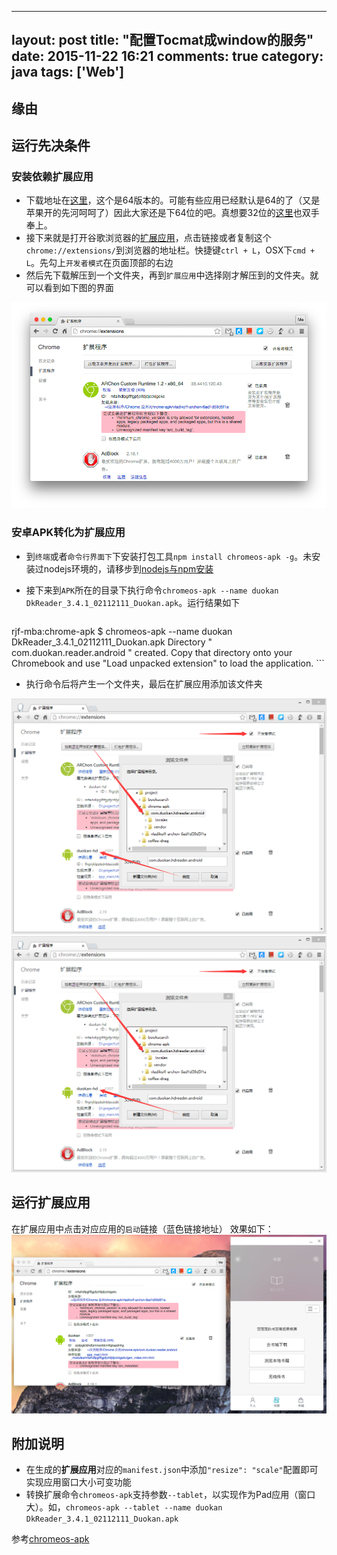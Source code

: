 
---
layout: post
title: "配置Tocmat成window的服务"
date: 2015-11-22 16:21
comments: true
category: java
tags: ['Web']
---

## 缘由



## 运行先决条件

### 安装依赖扩展应用
- 下载地址在[这里](http://archon.vf.io/ARChon-v1.2-x86_64.zip)，这个是64版本的。可能有些应用已经默认是64的了（又是苹果开的先河呵呵了）因此大家还是下64位的吧。真想要32位的[这里](http://archon.vf.io/ARChon-v1.2-x86_32.zip)也双手奉上。
- 接下来就是打开谷歌浏览器的[扩展应用](chrome://extensions/)，点击链接或者复制这个`chrome://extensions/`到浏览器的地址栏。快捷键`ctrl + L`，OSX下`cmd + L`。先勾上`开发者模式`在页面顶部的右边
- 然后先下载解压到一个文件夹，再到`扩展应用`中选择刚才解压到的文件夹。就可以看到如下图的界面
<img src="/images/post/2015/2015-03-15-21.28.20.png" alt="安装依赖环境">

### 安卓APK转化为扩展应用
- 到`终端`或者`命令行界面下`下安装打包工具`npm install chromeos-apk -g`。未安装过nodejs环境的，请移步到[nodejs与npm安装](http://www.runjf.com/nodejs/nodejs-install)
- 接下来到`APK`所在的目录下执行命令`chromeos-apk --name duokan DkReader_3.4.1_02112111_Duokan.apk`。运行结果如下

	``` bash
rjf-mba:chrome-apk $ chromeos-apk --name duokan DkReader_3.4.1_02112111_Duokan.apk
Directory " com.duokan.reader.android " created. Copy that directory onto your Chromebook and use "Load unpacked extension" to load the application.
	```
- 执行命令后将产生一个文件夹，最后在扩展应用添加该文件夹
<img src="/images/post/2015/2015-03-15-chrome-apk.png" alt="安装扩展应用">
<img src="/images/post/2015/2015-03-15-run-win.png" alt="安装扩展应用">


## 运行扩展应用

在扩展应用中点击对应应用的`启动`链接（蓝色链接地址）
效果如下：
<img src="/images/post/2015/2015-03-15-run.png" alt="效果图OSX">

## 附加说明
- 在生成的**扩展应用**对应的`manifest.json`中添加`"resize": "scale"`配置即可实现应用窗口大小可变功能
- 转换扩展命令`chromeos-apk`支持参数`--tablet`，以实现作为Pad应用（窗口大）。如，`chromeos-apk --tablet --name duokan DkReader_3.4.1_02112111_Duokan.apk`

参考[chromeos-apk](https://github.com/vladikoff/chromeos-apk/blob/master/archon.md)
